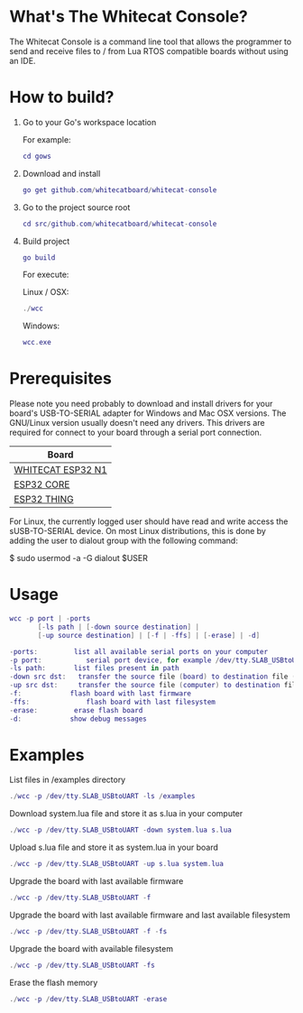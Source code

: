# What's The Whitecat Console?

The Whitecat Console is a command line tool that allows the programmer to send and receive files to / from Lua RTOS compatible boards without using an IDE.

# How to build?

1. Go to your Go's workspace location

   For example:

   ```lua
   cd gows
   ```

1. Download and install

   ```lua
   go get github.com/whitecatboard/whitecat-console
   ```

1. Go to the project source root

   ```lua
   cd src/github.com/whitecatboard/whitecat-console
   ```

1. Build project

   ```lua
   go build
   ```
   
   For execute:
   
   Linux / OSX:
   
   ```lua
   ./wcc
   ```
   
   Windows:
   
   ```lua
   wcc.exe
   ```

# Prerequisites

Please note you need probably to download and install drivers for your board's USB-TO-SERIAL adapter for Windows and Mac OSX versions. The GNU/Linux version usually doesn't need any drivers. This drivers are required for connect to your board through a serial port connection.

   | Board              |
   |--------------------|
   | [WHITECAT ESP32 N1](https://www.silabs.com/products/development-tools/software/usb-to-uart-bridge-vcp-drivers)  | 
   | [ESP32 CORE](https://www.silabs.com/products/development-tools/software/usb-to-uart-bridge-vcp-drivers)  | 
   | [ESP32 THING](http://www.ftdichip.com/Drivers/VCP.htm)  | 

For Linux, the currently logged user should have read and write access the sUSB-TO-SERIAL device. On most Linux distributions, this is done by adding the user to dialout group with the following command:

$ sudo usermod -a -G dialout $USER

# Usage

```lua
wcc -p port | -ports
       [-ls path | [-down source destination] |
       [-up source destination] | [-f | -ffs] | [-erase] | -d]

-ports:		    list all available serial ports on your computer
-p port:	       serial port device, for example /dev/tty.SLAB_USBtoUART
-ls path:	    list files present in path
-down src dst:	 transfer the source file (board) to destination file (computer)
-up src dst:	 transfer the source file (computer) to destination file (board)
-f:		       flash board with last firmware
-ffs:		       flash board with last filesystem
-erase:		    erase flash board
-d:		       show debug messages
```

# Examples

List files in /examples directory
```lua
./wcc -p /dev/tty.SLAB_USBtoUART -ls /examples
```

Download system.lua file and store it as s.lua in your computer
```lua
./wcc -p /dev/tty.SLAB_USBtoUART -down system.lua s.lua
```

Upload s.lua file and store it as system.lua in your board
```lua
./wcc -p /dev/tty.SLAB_USBtoUART -up s.lua system.lua
```

Upgrade the board with last available firmware
```lua
./wcc -p /dev/tty.SLAB_USBtoUART -f
```

Upgrade the board with last available firmware and last available filesystem
```lua
./wcc -p /dev/tty.SLAB_USBtoUART -f -fs
```

Upgrade the board with available filesystem
```lua
./wcc -p /dev/tty.SLAB_USBtoUART -fs
```

Erase the flash memory
```lua
./wcc -p /dev/tty.SLAB_USBtoUART -erase
```
